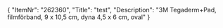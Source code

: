 {
  "ItemNr": "262360",
  "Title": "test",
  "Description": "3M Tegaderm+Pad, filmförband, 9 x 10,5 cm, dyna 4,5 x 6 cm, oval"
}